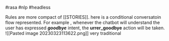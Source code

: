 #rasa #nlp #headless 

Rules are more compact of [[STORIES]]. here is a conditional conversatoin flow represented. For example , whenever the chatbot will understand the user has expressed ***goodbye*** intent, the **urrer_goodbye** action will be taken. 
![[Pasted image 20230323113622.png]]
very traditional 